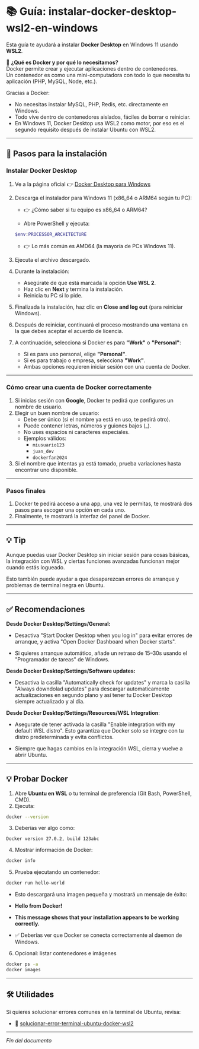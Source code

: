 # 📚 Guía: instalar-docker-desktop-wsl2-en-windows

Esta guía te ayudará a instalar **Docker Desktop** en Windows 11 usando **WSL2**.  

🔹 **¿Qué es Docker y por qué lo necesitamos?**  
Docker permite crear y ejecutar aplicaciones dentro de contenedores.  
Un contenedor es como una mini-computadora con todo lo que necesita tu aplicación (PHP, MySQL, Node, etc.).  

Gracias a Docker:  
- No necesitas instalar MySQL, PHP, Redis, etc. directamente en Windows.  
- Todo vive dentro de contenedores aislados, fáciles de borrar o reiniciar.  
- En Windows 11, Docker Desktop usa WSL2 como motor, por eso es el segundo requisito después de instalar Ubuntu con WSL2.

---

## 🧰 Pasos para la instalación

### Instalar Docker Desktop

1. Ve a la página oficial 👉 [Docker Desktop para Windows](https://www.docker.com/products/docker-desktop/)  
2. Descarga el instalador para Windows 11 (x86_64 o ARM64 según tu PC):

   - 👉 ¿Cómo saber si tu equipo es x86_64 o ARM64?

   - Abre PowerShell y ejecuta:  

    ```powershell
    $env:PROCESSOR_ARCHITECTURE
    ```

   - 👉 Lo más común es AMD64 (la mayoría de PCs Windows 11).  

3. Ejecuta el archivo descargado.
4. Durante la instalación:  
   - Asegúrate de que está marcada la opción **Use WSL 2**.  
   - Haz clic en **Next** y termina la instalación.  
   - Reinicia tu PC si lo pide.
5. Finalizada la instalación, haz clic en **Close and log out** (para reiniciar Windows).
6. Después de reiniciar, continuará el proceso mostrando una ventana en la que debes aceptar el acuerdo de licencia.
7. A continuación, selecciona si Docker es para **"Work"** o **"Personal"**:
    - Si es para uso personal, elige **"Personal"**.
    - Si es para trabajo o empresa, selecciona **"Work"**.
    - Ambas opciones requieren iniciar sesión con una cuenta de Docker.

---
  
### Cómo crear una cuenta de Docker correctamente

1. Si inicias sesión con **Google**, Docker te pedirá que configures un nombre de usuario.
2. Elegir un buen nombre de usuario:
    - Debe ser único (si el nombre ya está en uso, te pedirá otro).
    - Puede contener letras, números y guiones bajos (_).
    - No uses espacios ni caracteres especiales.
    - Ejemplos válidos:
      - `miusuario123`
      - `juan_dev`
      - `dockerfan2024`
3. Si el nombre que intentas ya está tomado, prueba variaciones hasta encontrar uno disponible.

---

### Pasos finales

1. Docker te pedirá acceso a una app, una vez le permitas, te mostrará dos pasos para escoger una opción en cada uno.
2. Finalmente, te mostrará la interfaz del panel de Docker.

---

## 💡 Tip

Aunque puedas usar Docker Desktop sin iniciar sesión para cosas básicas, la integración con WSL y ciertas funciones avanzadas funcionan mejor cuando estás logueado.

Esto también puede ayudar a que desaparezcan errores de arranque y problemas de terminal negra en Ubuntu.

---

## ✅ Recomendaciones

**Desde Docker Desktop/Settings/General:**

- Desactiva "Start Docker Desktop when you log in" para evitar errores de arranque, y activa "Open Docker Dashboard when Docker starts".

- Si quieres arranque automático, añade un retraso de 15–30s usando el "Programador de tareas" de Windows.

**Desde Docker Desktop/Settings/Software updates:**

- Desactiva la casilla "Automatically check for updates" y marca la casilla "Always downdolad updates" para descargar automaticamente actualizaciones en segundo plano y así tener tu Docker Desktop siempre actualizado y al día.

**Desde Docker Desktop/Settings/Resources/WSL Integration**:

- Asegurate de tener activada la casilla "Enable integration with my default WSL distro". Esto garantiza que Docker solo se integre con tu distro predeterminada y evita conflictos.

- Siempre que hagas cambios en la integración WSL, cierra y vuelve a abrir Ubuntu.

---

## 💡 Probar Docker

1. Abre **Ubuntu en WSL** o tu terminal de preferencia (Git Bash, PowerShell, CMD).  
2. Ejecuta:  

```bash
docker --version
```

3. Deberías ver algo como:  

```
Docker version 27.0.2, build 123abc
```

4. Mostrar información de Docker:

```bash
docker info
```

5. Prueba ejecutando un contenedor:

```bash
docker run hello-world
```

   - Esto descargará una imagen pequeña y mostrará un mensaje de éxito:

   - **Hello from Docker!**
   - **This message shows that your installation appears to be working correctly.**

   - ✅ Deberías ver que Docker se conecta correctamente al daemon de Windows.

6. Opcional: listar contenedores e imágenes

```bash
docker ps -a
docker images
```

---

## 🛠 Utilidades

Si quieres solucionar errores comunes en la terminal de Ubuntu, revisa:

- 📖 [solucionar-error-terminal-ubuntu-docker-wsl2](https://github.com/tejada1970/guias-desarrollo/blob/master/entorno-wsl/utilidades/solucionar-error-terminal-ubuntu-docker-wsl2.md)

---

*Fin del documento*